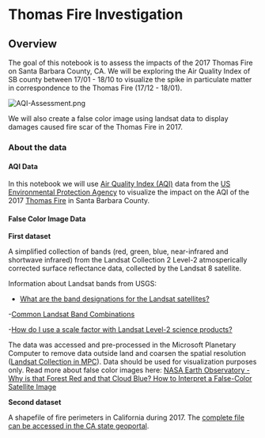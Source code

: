 # Thomas Fire Investigation
## Overview
The goal of this notebook is to assess the impacts of the 2017 Thomas Fire on Santa Barbara County, CA. We will be exploring the Air Quality Index of SB county between 17/01 - 18/10 to visualize the spike in particulate matter in correspondence to the Thomas Fire (17/12 - 18/01).

![AQI-Assessment.png](attachment:3a5644eb-c51b-4efd-afa5-650df3160e82.png)

We will also create a false color image using landsat data to display damages caused fire scar of the Thomas Fire in 2017.


### About the data

#### AQI Data
In this notebook we will use [Air Quality Index (AQI)](https://www.airnow.gov/aqi/aqi-basics/) data from the [US Environmental Protection Agency](https://www.epa.gov) to visualize the impact on the AQI of the 2017 [Thomas Fire](https://en.wikipedia.org/wiki/Thomas_Fire) in Santa Barbara County. 

#### False Color Image Data
**First dataset**

A simplified collection of bands (red, green, blue, near-infrared and shortwave infrared) from the Landsat Collection 2 Level-2 atmosperically corrected surface reflectance data, collected by the Landsat 8 satellite. 

Information about Landsat bands from USGS:

- [What are the band designations for the Landsat satellites?](https://www.usgs.gov/faqs/what-are-band-designations-landsat-satellites)

-[Common Landsat Band Combinations](https://www.usgs.gov/media/images/common-landsat-band-combinations)

-[How do I use a scale factor with Landsat Level-2 science products?](https://www.usgs.gov/faqs/how-do-i-use-a-scale-factor-landsat-level-2-science-products)


The data was accessed and pre-processed in the Microsoft Planetary Computer to remove data outside land and coarsen the spatial resolution ([Landsat Collection in MPC](https://planetarycomputer.microsoft.com/dataset/landsat-c2-l2)). Data should be used for visualization purposes only. 
Read more about false color images here:
[NASA Earth Observatory - Why is that Forest Red and that Cloud Blue?
How to Interpret a False-Color Satellite Image](https://earthobservatory.nasa.gov/features/FalseColor)

**Second dataset**

A shapefile of fire perimeters in California during 2017. 
The [complete file can be accessed in the CA state geoportal](https://gis.data.ca.gov/datasets/CALFIRE-Forestry::california-fire-perimeters-all-1/about).
